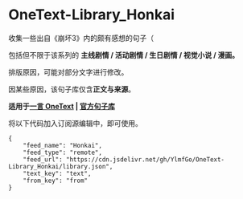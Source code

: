 # OneText-Library_Honkai

收集一些出自《崩坏3》内的颇有感想的句子（

包括但不限于该系列的 **主线剧情 / 活动剧情 / 生日剧情 / 视觉小说 / 漫画。**

排版原因，可能对部分文字进行修改。

因某些原因，该句子库仅含**正文与来源**。

**适用于[一言 OneText](https://github.com/lz233/OneText_For_Android) | [官方句子库](https://github.com/lz233/OneText-Library)**

将以下代码加入订阅源编辑中，即可使用。

```
{
	"feed_name": "Honkai",
	"feed_type": "remote",
	"feed_url": "https://cdn.jsdelivr.net/gh/YlmfGo/OneText-Library_Honkai/library.json",
	"text_key": "text",
	"from_key": "from"
}
```
